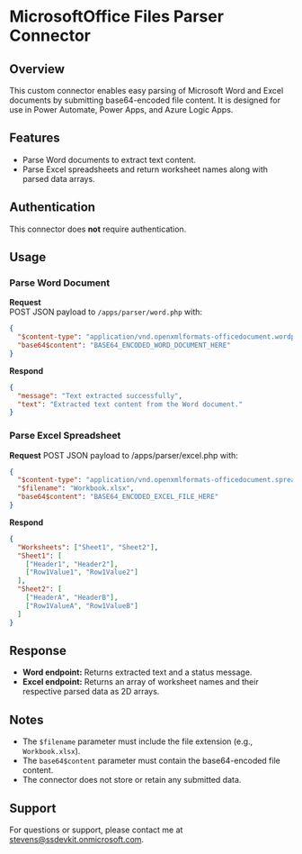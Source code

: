 # MicrosoftOffice Files Parser Connector

## Overview  
This custom connector enables easy parsing of Microsoft Word and Excel documents by submitting base64-encoded file content. It is designed for use in Power Automate, Power Apps, and Azure Logic Apps.

## Features  
- Parse Word documents to extract text content.  
- Parse Excel spreadsheets and return worksheet names along with parsed data arrays.

## Authentication  
This connector does **not** require authentication.

## Usage  

### Parse Word Document

**Request**  
POST JSON payload to `/apps/parser/word.php` with:

```json
{
  "$content-type": "application/vnd.openxmlformats-officedocument.wordprocessingml.document",
  "base64$content": "BASE64_ENCODED_WORD_DOCUMENT_HERE"
}
```

**Respond**
```json
{
  "message": "Text extracted successfully",
  "text": "Extracted text content from the Word document."
}
```

### Parse Excel Spreadsheet

**Request**
POST JSON payload to /apps/parser/excel.php with:

```json
{
  "$content-type": "application/vnd.openxmlformats-officedocument.spreadsheetml.sheet",
  "$filename": "Workbook.xlsx",
  "base64$content": "BASE64_ENCODED_EXCEL_FILE_HERE"
}
```

**Respond**
```json
{
  "Worksheets": ["Sheet1", "Sheet2"],
  "Sheet1": [
    ["Header1", "Header2"],
    ["Row1Value1", "Row1Value2"]
  ],
  "Sheet2": [
    ["HeaderA", "HeaderB"],
    ["Row1ValueA", "Row1ValueB"]
  ]
}
```


## Response  
- **Word endpoint:** Returns extracted text and a status message.  
- **Excel endpoint:** Returns an array of worksheet names and their respective parsed data as 2D arrays.

## Notes  
- The `$filename` parameter must include the file extension (e.g., `Workbook.xlsx`).  
- The `base64$content` parameter must contain the base64-encoded file content.  
- The connector does not store or retain any submitted data.

## Support  
For questions or support, please contact me at [stevens@ssdevkit.onmicrosoft.com](mailto:stevens@ssdevkit.onmicrosoft.com).

